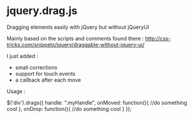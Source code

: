 jquery.drag.js
==============

Dragging elements easily with jQuery but without jQueryUI


Mainly based on the scripts and comments found there : http://css-tricks.com/snippets/jquery/draggable-without-jquery-ui/

I just added : 
- small corrections
- support for touch events
- a callback after each move
 

Usage : 
<div class="myThingToDrag">
  <div class="myHandle"></div>
</div>


$('div').drags({
    handle: ".myHandle",
    onMoved: function(){
      //do something cool
    },
	onDrop: function(){
      //do something cool
    }
  });
